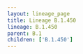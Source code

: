 ```yaml
---
layout: lineage_page
title: Lineage B.1.450
lineage: B.1.450
parent: B.1
children: ['B.1.450']
---
```

